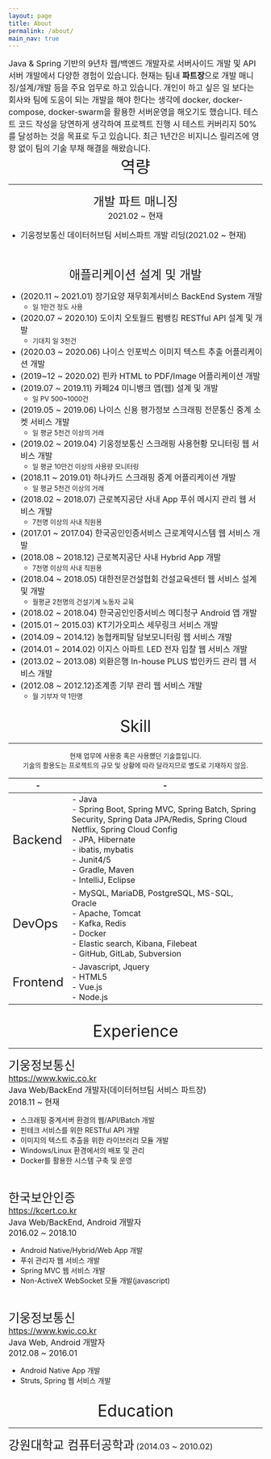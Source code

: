 ```yaml
---
layout: page
title: About
permalink: /about/
main_nav: true
---
```

<font size="3">
Java & Spring 기반의 9년차 웹/백엔드 개발자로 서버사이드 개발 및 API 서버 개발에서
다양한 경험이 있습니다.</font>
<font size="3">현재는 팀내 <b>파트장</b>으로 개발 매니징/설계/개발 등을 주요 업무로 하고 있습니다.</font>   
<font size="3">개인이 하고 싶은 일 보다는 회사와 팀에 도움이 되는 개발을 해야 한다는 생각에 
docker, docker-compose, docker-swarm을 활용한 서버운영을 해오기도 했습니다. </font>
<font size="3">테스트 코드 작성을 당연하게 생각하여 프로젝트 진행 시 테스트 커버리지 50%를 달성하는 것을 목표로 두고 있습니다.</font>   
<font size="3">최근 1년간은 비지니스 릴리즈에 영향 없이 팀의 기술 부채 해결을 해왔습니다.</font>

<br/>

<center><font size="6">역량</font></center>
<hr/>

<center><font size="5">개발 파트 매니징</font></center>
<center><font size="3">2021.02 ~ 현재</font></center>

+ <font size="3">기웅정보통신 데이터허브팀 서비스파트 개발 리딩(2021.02 ~ 현재)</font>

<br/>
<br/>

<center><font size="5">애플리케이션 설계 및 개발</font></center>

+ <font size="3">(2020.11 ~ 2021.01) 장기요양 재무회계서비스 BackEnd System 개발</font>
  + <font size="2">일 1만건 정도 사용</font>
+ <font size="3">(2020.07 ~ 2020.10) 도이치 오토월드 펌뱅킹 RESTful API 설계 및 개발</font>
  + <font size="2">기대치 일 3천건</font>
+ <font size="3">(2020.03 ~ 2020.06) 나이스 인포박스 이미지 텍스트 추출 어플리케이션 개발</font>
+ <font size="3">(2019~12 ~ 2020.02) 핀카 HTML to PDF/Image 어플리케이션 개발</font>
+ <font size="3">(2019.07 ~ 2019.11) 카페24 미니뱅크 앱(웹) 설계 및 개발</font>
  + <font size="2">일 PV 500~1000건</font>
+ <font size="3">(2019.05 ~ 2019.06) 나이스 신용 평가정보 스크래핑 전문통신 중계 소켓 서비스 개발</font>
  + <font size="2">일 평균 5천건 이상의 거래</font>
+ <font size="3">(2019.02 ~ 2019.04) 기웅정보통신 스크래핑 사용현황 모니터링 웹 서비스 개발</font>
  + <font size="2">일 평균 10만건 이상의 사용량 모니터링</font>
+ <font size="3">(2018.11 ~ 2019.01) 하나카드 스크래핑 중계 어플리케이션 개발</font>
  + <font size="2">일 평균 5천건 이상의 거래</font>
+ <font size="3">(2018.02 ~ 2018.07) 근로복지공단 사내 App 푸쉬 메시지 관리 웹 서비스 개발</font>
  + <font size="2">7천명 이상의 사내 직원용</font>
+ <font size="3">(2017.01 ~ 2017.04) 한국공인인증서비스 근로계약시스템 웹 서비스 개발</font>
+ <font size="3">(2018.08 ~ 2018.12) 근로복지공단 사내 Hybrid App 개발</font>
  + <font size="2">7천명 이상의 사내 직원용</font>
+ <font size="3">(2018.04 ~ 2018.05) 대한전문건설협회 건설교육센터 웹 서비스 설계 및 개발</font>
  + <font size="2">월평균 2천명의 건설기계 노동자 교육</font>
+ <font size="3">(2018.02 ~ 2018.04) 한국공인인증서비스 메디청구 Android 앱 개발</font>
+ <font size="3">(2015.01 ~ 2015.03) KT기가오피스 세무링크 서비스 개발</font>
+ <font size="3">(2014.09 ~ 2014.12) 농협캐피탈 담보모니터링 웹 서비스 개발</font>
+ <font size="3">(2014.01 ~ 2014.02) 이지스 아파트 LED 전자 입찰 웹 서비스 개발</font>
+ <font size="3">(2013.02 ~ 2013.08) 외환은행 In-house PLUS 법인카드 관리 웹 서비스 개발</font>
+ <font size="3">(2012.08 ~ 2012.12)조계종 기부 관리 웹 서비스 개발</font>
  + <font size="2">월 기부자 약 1만명</font>

<br/>

<center><font size="6">Skill</font></center>
<hr/>

<center><font size="2">현재 업무에 사용중 혹은 사용했던 기술들입니다.</font></center>
<center><font size="2">기술의 활용도는 프로젝트의 규모 및 상황에 따라 달라지므로 별도로 기재하지 않음.</font></center>

|-|-|
|---|---|
|<font size="5">Backend</font>| <font size="3">- Java<br/>- Spring Boot, Spring MVC, Spring Batch, Spring Security, Spring Data JPA/Redis, Spring Cloud Netflix, Spring Cloud Config<br/>- JPA, Hibernate<br/>- ibatis, mybatis<br/>- Junit4/5<br/>- Gradle, Maven<br/>- IntelliJ, Eclipse</font> |
|<font size="5">DevOps</font>| <font size="3">- MySQL, MariaDB, PostgreSQL, MS-SQL, Oracle<br/>- Apache, Tomcat<br/>- Kafka, Redis<br/>- Docker<br/>- Elastic search, Kibana, Filebeat<br/>- GitHub, GitLab, Subversion</font> |
|<font size="5">Frontend</font>| <font size="3">- Javascript, Jquery<br/> - HTML5<br/>- Vue.js<br/>- Node.js</font> |

<br/>

<center><font size="6">Experience</font></center>
<hr/>

<font size="5">기웅정보통신</font><br>
<font size="3">https://www.kwic.co.kr</font><br>
<font size="3">Java Web/BackEnd 개발자(데이터허브팀 서비스 파트장)</font><br>
<font size="3">2018.11 ~ 현재</font>   

+ 스크래핑 중계서버 환경의 웹/API/Batch 개발
+ 핀테크 서비스를 위한 RESTful API 개발
+ 이미지의 텍스트 추출을 위한 라이브러리 모듈 개발
+ Windows/Linux 환경에서의 배포 및 관리
+ Docker를 활용한 시스템 구축 및 운영

<br>

<font size="5">한국보안인증</font><br>
<font size="3">https://kcert.co.kr</font><br>
<font size="3">Java Web/BackEnd, Android 개발자</font><br>
<font size="3">2016.02 ~ 2018.10</font>   

+ Android Native/Hybrid/Web App 개발
+ 푸쉬 관리자 웹 서비스 개발
+ Spring MVC 웹 서비스 개발
+ Non-ActiveX WebSocket 모듈 개발(javascript)

<br>

<font size="5">기웅정보통신</font><br>
<font size="3">https://www.kwic.co.kr</font><br>
<font size="3">Java Web, Android 개발자</font><br>
<font size="3">2012.08 ~ 2016.01</font>

+ Android Native App 개발
+ Struts, Spring 웹 서비스 개발

<br/>

<center><font size="6">Education</font></center>
<hr/>

<font size="5">강원대학교 컴퓨터공학과</font> <font size="3">(2014.03 ~ 2010.02)</font>
